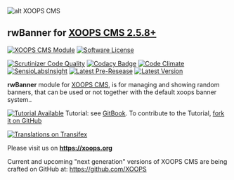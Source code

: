 ![alt XOOPS CMS](https://xoops.org/images/logoXoops4GithubRepository.png)
## rwBanner for [XOOPS CMS 2.5.8+](https://xoops.org)
[![XOOPS CMS Module](https://img.shields.io/badge/XOOPS%20CMS-Module-blue.svg)](https://xoops.org)
[![Software License](https://img.shields.io/badge/license-GPL-brightgreen.svg?style=flat)](http://www.gnu.org/licenses/gpl-2.0.html)

[![Scrutinizer Code Quality](https://img.shields.io/scrutinizer/g/mambax7/rwbanner.svg?style=flat)](https://scrutinizer-ci.com/g/mambax7/rwbanner/?branch=master)
[![Codacy Badge](https://api.codacy.com/project/badge/grade/2d27c0023ee54f0b9ba2b5d17a68b2a5)](https://www.codacy.com/app/mambax7/rwbanner)
[![Code Climate](https://img.shields.io/codeclimate/github/mambax7/rwbanner.svg?style=flat)](https://codeclimate.com/github/mambax7/rwbanner)
[![SensioLabsInsight](https://insight.sensiolabs.com/projects/92d6efe7-3806-48c1-a47e-39e2130145b0/mini.png)](https://insight.sensiolabs.com/projects/92d6efe7-3806-48c1-a47e-39e2130145b0)
[![Latest Pre-Resease](https://img.shields.io/github/tag/XoopsModules25x/rwbanner.svg?style=flat)](https://github.com/XoopsModules25x/rwbanner/tags/)
[![Latest Version](https://img.shields.io/github/release/XoopsModules25x/rwbanner.svg?style=flat)](https://github.com/XoopsModules25x/rwbanner/releases/)

**rwBanner** module for [XOOPS CMS](https://xoops.org), is for managing and showing random banners, that can be used or not together with the default xoops banner system..

[![Tutorial Available](https://xoops.org/images/tutorial-available-blue.svg)](https://www.gitbook.com/book/xoops/rwbanner-tutorial/) Tutorial: see [GitBook](https://www.gitbook.com/book/xoops/rwbanner-tutorial/).
To contribute to the Tutorial, [fork it on GitHub](https://github.com/XoopsDocs/rwbanner-tutorial)

[![Translations on Transifex](https://xoops.org/images/translations-transifex-blue.svg)](https://www.transifex.com/xoops)

Please visit us on **https://xoops.org**

Current and upcoming "next generation" versions of XOOPS CMS are being crafted on GitHub at: https://github.com/XOOPS
